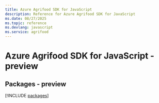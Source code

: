 ```yaml
---
title: Azure Agrifood SDK for JavaScript
description: Reference for Azure Agrifood SDK for JavaScript
ms.date: 08/27/2025
ms.topic: reference
ms.devlang: javascript
ms.service: agrifood
---
```

# Azure Agrifood SDK for JavaScript - preview
## Packages - preview
[!INCLUDE [packages](agrifood-index.md)]